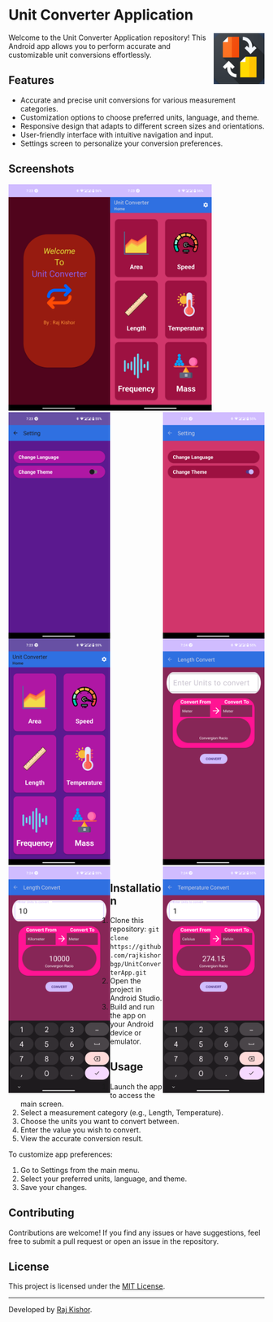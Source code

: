 # Unit Converter Application

<img align="right" alt="Coding" width="100" src="app/src/main/res/drawable/app_icon.png">

Welcome to the Unit Converter Application repository! This Android app allows you to perform accurate and customizable unit conversions effortlessly.

## Features

- Accurate and precise unit conversions for various measurement categories.
- Customization options to choose preferred units, language, and theme.
- Responsive design that adapts to different screen sizes and orientations.
- User-friendly interface with intuitive navigation and input.
- Settings screen to personalize your conversion preferences.

## Screenshots

<img align="left" alt="Coding" width="200" src="https://github.com/rajkishorbgp/my-personal-data-/blob/main/AndroidProjects/UnitConverter/1.png">
<img align="mid" alt="Coding" width="200" src="https://github.com/rajkishorbgp/my-personal-data-/blob/main/AndroidProjects/UnitConverter/2.png">
<img align="right" alt="Coding" width="200" src="https://github.com/rajkishorbgp/my-personal-data-/blob/main/AndroidProjects/UnitConverter/3.png">
<img align="left" alt="Coding" width="200" src="https://github.com/rajkishorbgp/my-personal-data-/blob/main/AndroidProjects/UnitConverter/4.png">
<img align="mid" alt="Coding" width="200" src="https://github.com/rajkishorbgp/my-personal-data-/blob/main/AndroidProjects/UnitConverter/5.png">
<img align="right" alt="Coding" width="200" src="https://github.com/rajkishorbgp/my-personal-data-/blob/main/AndroidProjects/UnitConverter/6.png">
<img align="left" alt="Coding" width="200" src="https://github.com/rajkishorbgp/my-personal-data-/blob/main/AndroidProjects/UnitConverter/7.png">
<img align="right" alt="Coding" width="200" src="https://github.com/rajkishorbgp/my-personal-data-/blob/main/AndroidProjects/UnitConverter/8.png">

## Installation

1. Clone this repository: `git clone https://github.com/rajkishorbgp/UnitConverterApp.git`
2. Open the project in Android Studio.
3. Build and run the app on your Android device or emulator.

## Usage

1. Launch the app to access the main screen.
2. Select a measurement category (e.g., Length, Temperature).
3. Choose the units you want to convert between.
4. Enter the value you wish to convert.
5. View the accurate conversion result.

To customize app preferences:

1. Go to Settings from the main menu.
2. Select your preferred units, language, and theme.
3. Save your changes.

## Contributing

Contributions are welcome! If you find any issues or have suggestions, feel free to submit a pull request or open an issue in the repository.

## License

This project is licensed under the [MIT License](https://github.com/rajkishorbgp/Unit-Converter-Application/blob/main/LICENSE.txt).

---

Developed by [Raj Kishor](https://www.linkedin.com/in/rajkishorbgp/).
